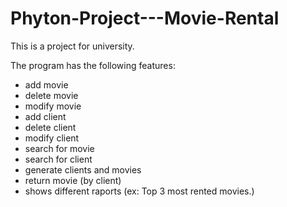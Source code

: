 # Phyton-Project---Movie-Rental

This is a project for university.

The program has the following features:
- add movie
- delete movie
- modify movie
- add client
- delete client
- modify client
- search for movie
- search for client
- generate clients and movies
- return movie (by client)
- shows different raports (ex: Top 3 most rented movies.)
